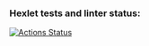 ### Hexlet tests and linter status:
[![Actions Status](https://github.com/isas2/rails-project-64/actions/workflows/hexlet-check.yml/badge.svg)](https://github.com/isas2/rails-project-64/actions)